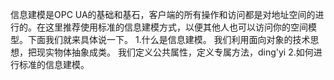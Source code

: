 信息建模是OPC UA的基础和基石，客户端的所有操作和访问都是对地址空间的进行的。在这里推荐使用标准的信息建模方式，以便其他人也可以访问你的空间模型。下面我们就来具体说一下。
1.什么是信息建模。
我们利用面向对象的技术思想，把现实物体抽象成类。
我们定义公共属性，定义专属方法，ding'yi
2.如何进行标准的信息建模。

<!--stackedit_data:
eyJoaXN0b3J5IjpbNzkzNTAwOTY4LC0xMzc5NDUxMDQ4XX0=
-->
